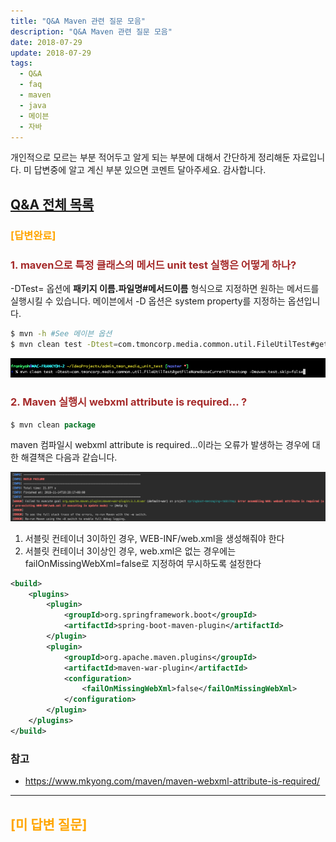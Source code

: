 ```yaml
---
title: "Q&A Maven 관련 질문 모음"
description: "Q&A Maven 관련 질문 모음"
date: 2018-07-29
update: 2018-07-29
tags:
  - Q&A
  - faq
  - maven
  - java
  - 메이븐
  - 자바
---
```


개인적으로 모르는 부분 적어두고 알게 되는 부분에 대해서 간단하게 정리해둔 자료입니다.
미 답변중에 알고 계신 부분 있으면 코멘트 달아주세요. 감사합니다.

## [Q&A 전체 목록](https://blog.advenoh.pe.kr/java/QA-%EA%B0%9C%EB%B0%9C%EA%B4%80%EB%A0%A8-%EC%A7%88%EB%AC%B8-%EB%AA%A8%EC%9D%8C/)


### <span style="color:orange">[답변완료]</span>

### <span style="color:brown">1. maven으로 특정 클래스의 메서드 unit test 실행은 어떻게 하나?</span>
-DTest= 옵션에 **패키지 이름.파일명#메서드이름** 형식으로 지정하면 원하는 메서드를 실행시킬 수 있습니다. 메이븐에서 -D 옵션은 system property를 지정하는 옵션입니다.

```bash
$ mvn -h #See 메이븐 옵션
$ mvn clean test -Dtest=com.tmoncorp.media.common.util.FileUtilTest#getFileNameBaseCurrentTimestamp -Dmaven.test.skip=true
```

![](image1.png)

### <span style="color:brown">2. Maven 실행시 webxml attribute is required... ?</span>

```java
$ mvn clean package
```
maven 컴파일시 webxml attribute is required...이라는 오류가 발생하는 경우에 대한 해결책은 다음과 같습니다.

![](image2.png)

1. 서블릿 컨테이너 3이하인 경우, WEB-INF/web.xml을 생성해줘야 한다
2. 서블릿 컨테이너 3이상인 경우, web.xml은 없는 경우에는 failOnMissingWebXml=false로 지정하여 무시하도록 설정한다

```xml
<build>
    <plugins>
        <plugin>
            <groupId>org.springframework.boot</groupId>
            <artifactId>spring-boot-maven-plugin</artifactId>
        </plugin>
        <plugin>
            <groupId>org.apache.maven.plugins</groupId>
            <artifactId>maven-war-plugin</artifactId>
            <configuration>
                <failOnMissingWebXml>false</failOnMissingWebXml>
            </configuration>
        </plugin>
    </plugins>
</build>
```



### 참고

-  https://www.mkyong.com/maven/maven-webxml-attribute-is-required/

---

## <span style="color:orange">[미 답변 질문]</span>

